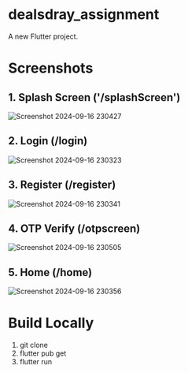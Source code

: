 # dealsdray_assignment

A new Flutter project.

# Screenshots <br/>
## 1. Splash Screen ('/splashScreen') <br>
![Screenshot 2024-09-16 230427](https://github.com/user-attachments/assets/2fe48c64-2b08-44e3-a186-2f16ff097f67) <br>

## 2. Login (/login)
![Screenshot 2024-09-16 230323](https://github.com/user-attachments/assets/caac2668-6f66-4242-ab8b-614390d1955a) <br>

## 3. Register (/register)
![Screenshot 2024-09-16 230341](https://github.com/user-attachments/assets/c530a9ad-6897-497e-bcf4-ce8b10d014f5) <br>

## 4. OTP Verify (/otpscreen)
![Screenshot 2024-09-16 230505](https://github.com/user-attachments/assets/33ad492c-4483-48c1-a039-1a59e1098afb) <br>

## 5. Home (/home)
![Screenshot 2024-09-16 230356](https://github.com/user-attachments/assets/42934dbc-4fc0-49c2-92bc-b4d9a1d7b1a6) <br>


# Build Locally 
1. git clone
2. flutter pub get
3. flutter run
